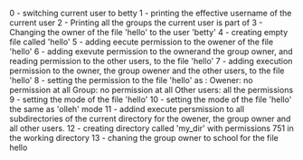 0 - switching current user to betty
1 - printing the effective username of the current user
2 - Printing all the groups the current user is part of
3 - Changing the owner of the file 'hello' to the user 'betty'
4 - creating empty file called 'hello'
5 - adding eecute permission to the owener of the file 'hello'
6 - adding exevute permission to the ownerand the group owner, and reading permission to the other users, to the file 'hello'
7 - adding execution permission to the owner, the group owener and the other users, to the file 'hello'
8 - setting the permission to the file 'hello' as :
	Owener: no permission at all
	Group: no permission at all
	Other users: all the permissions
9 - setting the mode of the file 'hello' 
10 - setting the mode of the file 'hello' the same as 'olleh' mode
11 - addind execute persmission to all subdirectories of the current directory for the owener, the group owner and all other users.
12 - creating directory called 'my_dir' with permissions 751 in the working directory
13 - chaning the group owner to school for the file hello
 
